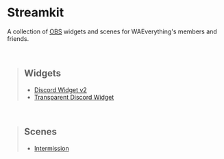 # Streamkit
A collection of [OBS](https://obsproject.com) widgets and scenes for WAEverything's members and friends.

<br>

> ## Widgets
> - [Discord Widget v2](https://github.com/waeverything/streamkit/tree/master/widgets/discord2)
> - [Transparent Discord Widget](https://github.com/waeverything/streamkit/tree/master/widgets/discord-transparent)

<br>

> ## Scenes
> - [Intermission](https://waeverything.github.io/streamkit/scenes/intermission/?s=Striimi_alkaa_pian)
